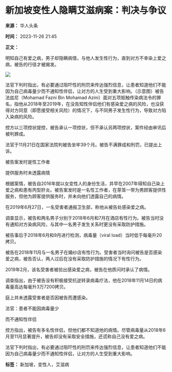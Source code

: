# 新加坡变性人隐瞒艾滋病案：判决与争议

**来源：** 华人头条

**时间：** 2023-11-26 21:45

**正文：**

明知自己有爱之病，男子却隐瞒病情，与他人发生性行为，直到对方不幸染上爱之病，被告的行径才被揭发。

![](https://picture01.52hrttpic.com/image/infoImage/202311/26/K1700795300613.jpeg?720x480)

法官下判时指出，有必要通过阻吓性的刑罚来传达强烈信息，让患者知道他们不能因为自己病毒量少而不通知性伴侣，让对方的人生受到重大影响。（示意图）被告法兹尼（Mohamad Fazni Bin Mohamad Azini）面对五项抵触传染病法令的罪名，指他从2018年至2019年，在没告知性伴侣他们有感染爱之病的风险，也没获得对方同意（即愿接受相关风险）的情况下，与不同男子发生性行为，导致对方陷入染病的风险。

控方以三项控状提控，被告承认一项控状，但不承认另两项控状，案件经由审讯后被判罪成。

法官于11月21日在国家法院判被告坐牢39个月。被告不满罪成和刑罚，已提出上诉。

被告案发时是性工作者

提供服务时未透露病情

根据案情，被告自2016年就以女变性人的身份生活，并早在2007年得知自己染上爱之病和患有丙型肝炎。被告案发时是一名性工作者，在芽笼一带为男顾客提供性服务，但他为顾客提供服务时，并未向他们透露自己的病情。

在2019年6月27日，一名受害者通报卫生部，称他从被告处感染爱之病。

调查显示，被告和两名男子分别于2018年6月和7月在酒店有性行为。被告当时没有通知对方染病风险，与其中一名男子发生关系时更没有采取防护措施。

被告事后于2018年6月和9月进行检测，病毒量（viral load）当时低于每毫升20拷贝。

被告在2018年11月与一名男子在婚纱店有性行为。受害者当时询问被告是否感染爱之病，被告否认，两人过后在没有采取防护措施的情况下有性行为。

2019年2月，该名受害者被验出感染爱之病，被告在他质问时承认了病情。

调查指出，由于被告没有积极接受抗逆转录病毒疗法，他在2018年11月14日的病毒量高达每毫升3万7200拷贝。

庭上并未透露受害者是否因被告而遭感染。

法官：患者不能因病毒量少

而不通知性伴侣

控方指出，被告有多名性伴侣，但他们都不知道他的病情。尽管病毒量从2018年6月至11月显著提升，被告却没有采取安全措施，还谎称自己没有爱之病。

法官下判时指出，有必要通过阻吓性的刑罚来传达强烈信息，让患者知道他们不能因为自己病毒量少而不通知性伴侣，让对方的人生受到重大影响。

**标签：** 新加坡，变性人，艾滋病
